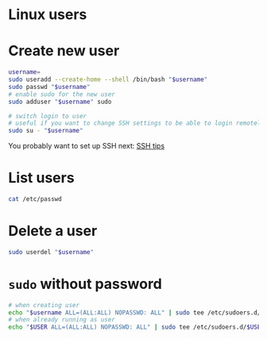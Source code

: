 
# Linux users

# Create new user

```bash
username=
sudo useradd --create-home --shell /bin/bash "$username"
sudo passwd "$username"
# enable sudo for the new user
sudo adduser "$username" sudo

# switch login to user
# useful if you want to change SSH settings to be able to login remotely
sudo su - "$username"
```

You probably want to set up SSH next: [SSH tips](./ssh.md#allow-login-with-your-ssh-key)

# List users

```bash
cat /etc/passwd
```

# Delete a user

```bash
sudo userdel "$username"
```

# `sudo` without password

```bash
# when creating user
echo "$username ALL=(ALL:ALL) NOPASSWD: ALL" | sudo tee /etc/sudoers.d/$username
# when already running as user
echo "$USER ALL=(ALL:ALL) NOPASSWD: ALL" | sudo tee /etc/sudoers.d/$USER
```
